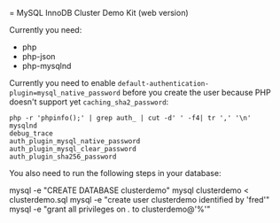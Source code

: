 = MySQL InnoDB Cluster Demo Kit (web version)

Currently you need:
- php
- php-json
- php-mysqlnd

Currently you need to enable  `default-authentication-plugin=mysql_native_password` before you create the user because PHP doesn't support yet `caching_sha2_password`:

```
php -r 'phpinfo();' | grep auth_ | cut -d' ' -f4| tr ',' '\n'
mysqlnd
debug_trace
auth_plugin_mysql_native_password
auth_plugin_mysql_clear_password
auth_plugin_sha256_password
```

You also need to run the following steps in your database:

mysql -e "CREATE DATABASE clusterdemo"
mysql clusterdemo < clusterdemo.sql
mysql -e "create user clusterdemo identified by 'fred'"
mysql -e "grant all privileges on *.* to clusterdemo@'%'"


